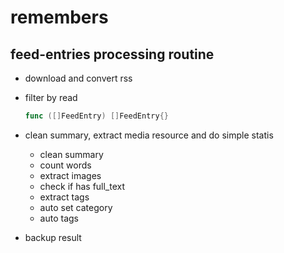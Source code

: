 remembers
=======

feed-entries processing routine
-------

- download and convert rss
- filter by read

	```go
	func ([]FeedEntry) []FeedEntry{}
	```

- clean summary, extract media resource and do simple statis
	- clean summary
	- count words
	- extract images
	- check if has full_text
	- extract tags
	- auto set category
	- auto tags
- backup result

